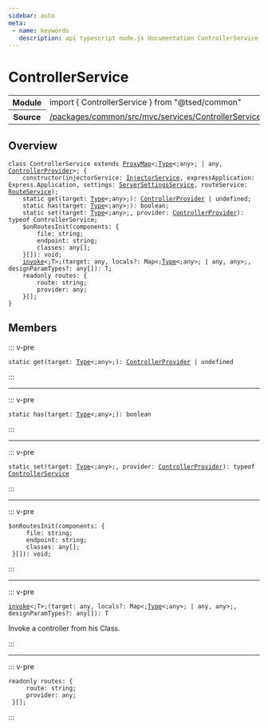 ```yaml
---
sidebar: auto
meta:
 - name: keywords
   description: api typescript node.js documentation ControllerService service
---
```

# ControllerService <Badge text="Service" type="service"/>
<!-- Summary -->
<section class="symbol-info"><table class="is-full-width"><tbody><tr><th>Module</th><td><div class="lang-typescript"><span class="token keyword">import</span> { ControllerService }&nbsp;<span class="token keyword">from</span>&nbsp;<span class="token string">"@tsed/common"</span></div></td></tr><tr><th>Source</th><td><a href="https://github.com/Romakita/ts-express-decorators/blob/v4.31.4/packages/common/src/mvc/services/ControllerService.ts#L0-L0">/packages/common/src/mvc/services/ControllerService.ts</a></td></tr></tbody></table></section>

<!-- Overview -->
## Overview


<pre><code class="typescript-lang "><span class="token keyword">class</span> ControllerService <span class="token keyword">extends</span> <a href="/api/core/class/ProxyMap.html"><span class="token">ProxyMap</span></a>&lt<span class="token punctuation">;</span><a href="/api/core/interfaces/Type.html"><span class="token">Type</span></a>&lt<span class="token punctuation">;</span><span class="token keyword">any</span>&gt<span class="token punctuation">;</span> | <span class="token keyword">any</span><span class="token punctuation">,</span> <a href="/api/common/mvc/class/ControllerProvider.html"><span class="token">ControllerProvider</span></a>&gt<span class="token punctuation">;</span> <span class="token punctuation">{</span>
    <span class="token keyword">constructor</span><span class="token punctuation">(</span>injectorService<span class="token punctuation">:</span> <a href="/api/common/di/services/InjectorService.html"><span class="token">InjectorService</span></a><span class="token punctuation">,</span> expressApplication<span class="token punctuation">:</span> Express.Application<span class="token punctuation">,</span> settings<span class="token punctuation">:</span> <a href="/api/common/config/services/ServerSettingsService.html"><span class="token">ServerSettingsService</span></a><span class="token punctuation">,</span> routeService<span class="token punctuation">:</span> <a href="/api/common/mvc/services/RouteService.html"><span class="token">RouteService</span></a><span class="token punctuation">)</span><span class="token punctuation">;</span>
    <span class="token keyword">static</span> <span class="token function">get</span><span class="token punctuation">(</span>target<span class="token punctuation">:</span> <a href="/api/core/interfaces/Type.html"><span class="token">Type</span></a>&lt<span class="token punctuation">;</span><span class="token keyword">any</span>&gt<span class="token punctuation">;</span><span class="token punctuation">)</span><span class="token punctuation">:</span> <a href="/api/common/mvc/class/ControllerProvider.html"><span class="token">ControllerProvider</span></a> | undefined<span class="token punctuation">;</span>
    <span class="token keyword">static</span> <span class="token function">has</span><span class="token punctuation">(</span>target<span class="token punctuation">:</span> <a href="/api/core/interfaces/Type.html"><span class="token">Type</span></a>&lt<span class="token punctuation">;</span><span class="token keyword">any</span>&gt<span class="token punctuation">;</span><span class="token punctuation">)</span><span class="token punctuation">:</span> <span class="token keyword">boolean</span><span class="token punctuation">;</span>
    <span class="token keyword">static</span> <span class="token function">set</span><span class="token punctuation">(</span>target<span class="token punctuation">:</span> <a href="/api/core/interfaces/Type.html"><span class="token">Type</span></a>&lt<span class="token punctuation">;</span><span class="token keyword">any</span>&gt<span class="token punctuation">;</span><span class="token punctuation">,</span> provider<span class="token punctuation">:</span> <a href="/api/common/mvc/class/ControllerProvider.html"><span class="token">ControllerProvider</span></a><span class="token punctuation">)</span><span class="token punctuation">:</span> typeof ControllerService<span class="token punctuation">;</span>
    $<span class="token function">onRoutesInit</span><span class="token punctuation">(</span>components<span class="token punctuation">:</span> <span class="token punctuation">{</span>
        file<span class="token punctuation">:</span> <span class="token keyword">string</span><span class="token punctuation">;</span>
        endpoint<span class="token punctuation">:</span> <span class="token keyword">string</span><span class="token punctuation">;</span>
        classes<span class="token punctuation">:</span> <span class="token keyword">any</span><span class="token punctuation">[</span><span class="token punctuation">]</span><span class="token punctuation">;</span>
    <span class="token punctuation">}</span><span class="token punctuation">[</span><span class="token punctuation">]</span><span class="token punctuation">)</span><span class="token punctuation">:</span> <span class="token keyword">void</span><span class="token punctuation">;</span>
    <a href="/api/testing/invoke.html"><span class="token">invoke</span></a>&lt<span class="token punctuation">;</span>T&gt<span class="token punctuation">;</span><span class="token punctuation">(</span>target<span class="token punctuation">:</span> <span class="token keyword">any</span><span class="token punctuation">,</span> locals?<span class="token punctuation">:</span> Map&lt<span class="token punctuation">;</span><a href="/api/core/interfaces/Type.html"><span class="token">Type</span></a>&lt<span class="token punctuation">;</span><span class="token keyword">any</span>&gt<span class="token punctuation">;</span> | <span class="token keyword">any</span><span class="token punctuation">,</span> <span class="token keyword">any</span>&gt<span class="token punctuation">;</span><span class="token punctuation">,</span> designParamTypes?<span class="token punctuation">:</span> <span class="token keyword">any</span><span class="token punctuation">[</span><span class="token punctuation">]</span><span class="token punctuation">)</span><span class="token punctuation">:</span> T<span class="token punctuation">;</span>
    <span class="token keyword">readonly</span> routes<span class="token punctuation">:</span> <span class="token punctuation">{</span>
        route<span class="token punctuation">:</span> <span class="token keyword">string</span><span class="token punctuation">;</span>
        provider<span class="token punctuation">:</span> <span class="token keyword">any</span><span class="token punctuation">;</span>
    <span class="token punctuation">}</span><span class="token punctuation">[</span><span class="token punctuation">]</span><span class="token punctuation">;</span>
<span class="token punctuation">}</span></code></pre>



<!-- Members -->




## Members


::: v-pre

<div class="method-overview">
<pre><code class="typescript-lang deprecated "><span class="token keyword">static</span> <span class="token function">get</span><span class="token punctuation">(</span>target<span class="token punctuation">:</span> <a href="/api/core/interfaces/Type.html"><span class="token">Type</span></a>&lt<span class="token punctuation">;</span><span class="token keyword">any</span>&gt<span class="token punctuation">;</span><span class="token punctuation">)</span><span class="token punctuation">:</span> <a href="/api/common/mvc/class/ControllerProvider.html"><span class="token">ControllerProvider</span></a> | undefined</code></pre>

</div>



:::



***



::: v-pre

<div class="method-overview">
<pre><code class="typescript-lang deprecated "><span class="token keyword">static</span> <span class="token function">has</span><span class="token punctuation">(</span>target<span class="token punctuation">:</span> <a href="/api/core/interfaces/Type.html"><span class="token">Type</span></a>&lt<span class="token punctuation">;</span><span class="token keyword">any</span>&gt<span class="token punctuation">;</span><span class="token punctuation">)</span><span class="token punctuation">:</span> <span class="token keyword">boolean</span></code></pre>

</div>



:::



***



::: v-pre

<div class="method-overview">
<pre><code class="typescript-lang deprecated "><span class="token keyword">static</span> <span class="token function">set</span><span class="token punctuation">(</span>target<span class="token punctuation">:</span> <a href="/api/core/interfaces/Type.html"><span class="token">Type</span></a>&lt<span class="token punctuation">;</span><span class="token keyword">any</span>&gt<span class="token punctuation">;</span><span class="token punctuation">,</span> provider<span class="token punctuation">:</span> <a href="/api/common/mvc/class/ControllerProvider.html"><span class="token">ControllerProvider</span></a><span class="token punctuation">)</span><span class="token punctuation">:</span> typeof <a href="/api/common/mvc/services/ControllerService.html"><span class="token">ControllerService</span></a></code></pre>

</div>



:::



***



::: v-pre

<div class="method-overview">
<pre><code class="typescript-lang ">$<span class="token function">onRoutesInit</span><span class="token punctuation">(</span>components<span class="token punctuation">:</span> <span class="token punctuation">{</span>
     file<span class="token punctuation">:</span> <span class="token keyword">string</span><span class="token punctuation">;</span>
     endpoint<span class="token punctuation">:</span> <span class="token keyword">string</span><span class="token punctuation">;</span>
     classes<span class="token punctuation">:</span> <span class="token keyword">any</span><span class="token punctuation">[</span><span class="token punctuation">]</span><span class="token punctuation">;</span>
 <span class="token punctuation">}</span><span class="token punctuation">[</span><span class="token punctuation">]</span><span class="token punctuation">)</span><span class="token punctuation">:</span> <span class="token keyword">void</span><span class="token punctuation">;</span></code></pre>

</div>



:::



***



::: v-pre

<div class="method-overview">
<pre><code class="typescript-lang deprecated "><a href="/api/testing/invoke.html"><span class="token">invoke</span></a>&lt<span class="token punctuation">;</span>T&gt<span class="token punctuation">;</span><span class="token punctuation">(</span>target<span class="token punctuation">:</span> <span class="token keyword">any</span><span class="token punctuation">,</span> locals?<span class="token punctuation">:</span> Map&lt<span class="token punctuation">;</span><a href="/api/core/interfaces/Type.html"><span class="token">Type</span></a>&lt<span class="token punctuation">;</span><span class="token keyword">any</span>&gt<span class="token punctuation">;</span> | <span class="token keyword">any</span><span class="token punctuation">,</span> <span class="token keyword">any</span>&gt<span class="token punctuation">;</span><span class="token punctuation">,</span> designParamTypes?<span class="token punctuation">:</span> <span class="token keyword">any</span><span class="token punctuation">[</span><span class="token punctuation">]</span><span class="token punctuation">)</span><span class="token punctuation">:</span> T</code></pre>

</div>



Invoke a controller from his Class.



:::



***



::: v-pre

<div class="method-overview">
<pre><code class="typescript-lang "><span class="token keyword">readonly</span> routes<span class="token punctuation">:</span> <span class="token punctuation">{</span>
     route<span class="token punctuation">:</span> <span class="token keyword">string</span><span class="token punctuation">;</span>
     provider<span class="token punctuation">:</span> <span class="token keyword">any</span><span class="token punctuation">;</span>
 <span class="token punctuation">}</span><span class="token punctuation">[</span><span class="token punctuation">]</span><span class="token punctuation">;</span></code></pre>

</div>



:::